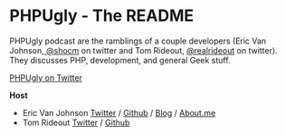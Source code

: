 # PHPUgly - The README

PHPUgly podcast are the ramblings of a couple developers (Eric Van Johnson,[ @shocm](https://twitter.com/shocm) on twitter and Tom Rideout, [@realrideout](https://twitter.com/realrideout) on twitter). They discusses PHP, development, and general Geek stuff.  

[PHPUgly on Twitter](https://twitter.com/phpugly) 

**Host**
* Eric Van Johnson [Twitter](https://twitter.com/shocm) / [Github](https://github.com/ericvanjohnson/) / [Blog](https://www.shocm.com) / [About.me](https://about.me/shocm) 
* Tom Rideout [Twitter](https://twitter.com/realrideout) / [Github](https://github.com/trideout/)

